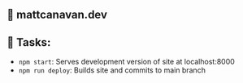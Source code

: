 ## 🚀 mattcanavan.dev

## 🧐 Tasks:

  - `npm start`: Serves development version of site at localhost:8000
  - `npm run deploy`: Builds site and commits to main branch
